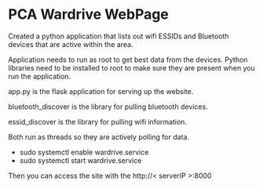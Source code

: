 # PCA Wardrive WebPage

Created a python application that lists out wifi ESSIDs and Bluetooth devices that are active within the area.

Application needs to run as root to get best data from the devices.  Python libraries need to be installed to root to make sure they are present when you run the application.

app.py is the flask application for serving up the website.

bluetooth_discover is the library for pulling bluetooth devices.

essid_discover is the library for pulling wifi information.

Both run as threads so they are actively polling for data.

- sudo systemctl enable wardrive.service
- sudo systemctl start wardrive.service

Then you can access the site with the http://< serverIP >:8000
